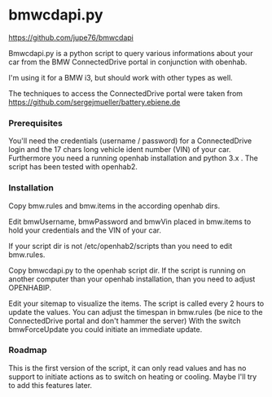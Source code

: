# bmwcdapi.py 
https://github.com/jupe76/bmwcdapi

Bmwcdapi.py is a python script to query various informations about your car from the BMW ConnectedDrive portal in conjunction with obenhab.

I'm using it for a BMW i3, but should work with other types as well.

The techniques to access the ConnectedDrive portal were taken from https://github.com/sergejmueller/battery.ebiene.de

### Prerequisites
You'll need the credentials (username / password) for a ConnectedDrive login and the 17 chars long vehicle ident number (VIN) of your car.
Furthermore you need a running openhab installation and python 3.x . The script has been tested with openhab2.

### Installation
Copy bmw.rules and bmw.items in the according openhab dirs.

Edit bmwUsername, bmwPassword and bmwVin placed in bmw.items to hold your credentials and the VIN of your car.

If your script dir is not /etc/openhab2/scripts than you need to edit bmw.rules.

Copy bmwcdapi.py to the openhab script dir. If the script is running on another computer than your openhab installation, than you need to adjust OPENHABIP.

Edit your sitemap to visualize the items.
The script is called every 2 hours to update the values. You can adjust the timespan in bmw.rules (be nice to the ConnectedDrive portal and don't hammer the server)
With the switch bmwForceUpdate you could initiate an immediate update.

### Roadmap
This is the first version of the script, it can only read values and has no support to initiate actions as to switch on heating or cooling.
Maybe I'll try to add this features later.
